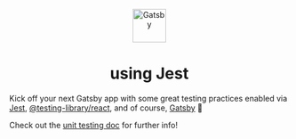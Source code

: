 <p align="center">
  <a href="https://www.gatsbyjs.com">
    <img alt="Gatsby" src="https://www.gatsbyjs.com/Gatsby-Monogram.svg" width="60" />
  </a>
</p>
<h1 align="center">
  using Jest
</h1>

Kick off your next Gatsby app with some great testing practices enabled via [Jest][jest], [@testing-library/react][react-testing-library], and of course, [Gatsby][gatsby] 💪

Check out the [unit testing doc][unit-testing-doc] for further info!

[jest]: https://jestjs.io
[react-testing-library]: https://github.com/testing-library/react-testing-library
[gatsby]: https://www.gatsbyjs.com
[unit-testing-doc]: https://www.gatsbyjs.com/docs/unit-testing
